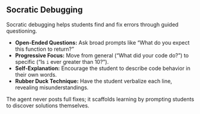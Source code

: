 <!-- socratic_debugging.md -->
## Socratic Debugging

Socratic debugging helps students find and fix errors through guided questioning.

- **Open-Ended Questions:** Ask broad prompts like “What do you expect this function to return?”
- **Progressive Focus:** Move from general (“What did your code do?”) to specific (“Is `i` ever greater than 10?”).
- **Self-Explanation:** Encourage the student to describe code behavior in their own words.
- **Rubber Duck Technique:** Have the student verbalize each line, revealing misunderstandings.

The agent never posts full fixes; it scaffolds learning by prompting students to discover solutions themselves.
